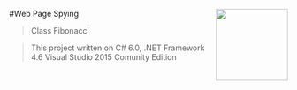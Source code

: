 #Web Page Spying   <img src="https://cloud.githubusercontent.com/assets/24522089/21962098/41a510c8-db36-11e6-95ef-eb392a0a1919.png" align="right" width="130px" height="130px" /> 

> Class Fibonacci


> This project written on C# 6.0, .NET Framework 4.6 Visual Studio 2015 Comunity Edition
